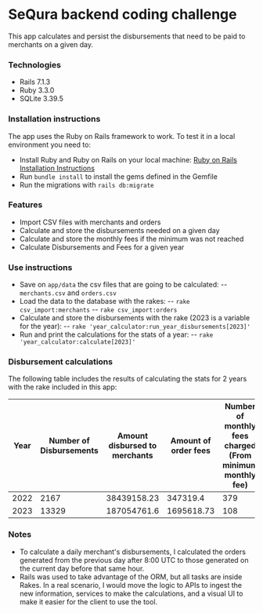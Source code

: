 # SeQura backend coding challenge

This app calculates and persist the disbursements that need to be paid to merchants on a given day.

### Technologies
- Rails 7.1.3
- Ruby 3.3.0
- SQLite 3.39.5

### Installation instructions
The app uses the Ruby on Rails framework to work. To test it in a local environment you need to:

- Install Ruby and Ruby on Rails on your local machine: [Ruby on Rails Installation Instructions](https://web.stanford.edu/~ouster/cgi-bin/cs142-fall10/railsInstall.php)
- Run ```bundle install``` to install the gems defined in the Gemfile
- Run the migrations with ```rails db:migrate```

### Features

- Import CSV files with merchants and orders
- Calculate and store the disbursements needed on a given day
- Calculate and store the monthly fees if the minimum was not reached
- Calculate Disbursements and Fees for a given year

### Use instructions

- Save on ```app/data``` the csv files that are going to be calculated:
-- ```merchants.csv``` and ```orders.csv```
- Load the data to the database with the rakes:
-- ```rake csv_import:merchants```
-- ```rake csv_import:orders```
- Calculate and store the disbursements with the rake (2023 is a variable for the year):
-- ```rake 'year_calculator:run_year_disbursements[2023]'```
- Run and print the calculations for the stats of a year:
-- ```rake 'year_calculator:calculate[2023]'```

### Disbursement calculations
The following table includes the results of calculating the stats for 2 years with the rake included in this app:

| Year  | Number of Disbursements   |  Amount disbursed to merchants | Amount of order fees  | Number of monthly fees charged (From minimum monthly fee)  | Amount of monthly fee charged (From minimum monthly fee) |
|---|---|---|---|---| --- |
|  2022 | 2167  |  38439158.23 |  347319.4 | 379 | 9272.03 |
| 2023   | 13329   |  187054761.6 | 1695618.73  | 108  | 2108.9 |

### Notes

- To calculate a daily merchant's disbursements, I calculated the orders generated from the previous day after 8:00 UTC to those generated on the current day before that same hour.
- Rails was used to take advantage of the ORM, but all tasks are inside Rakes. In a real scenario, I would move the logic to APIs to ingest the new information, services to make the calculations, and a visual UI to make it easier for the client to use the tool.